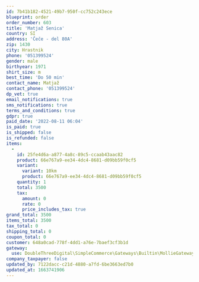 ```yaml
---
id: 7b41b182-4521-49b7-950f-cc752c243ece
blueprint: order
order_number: 603
title: 'Matjaž Senica'
country: SI
address: 'Čeče - del 80A'
zip: 1430
city: Hrastnik
phone: '051399524'
gender: male
birthyear: 1971
shirt_size: m
best_time: 'Do 50 min'
contact_name: Matjaž
contact_phone: '051399524'
dp_vet: true
email_notifications: true
sms_notifications: true
terms_and_conditions: true
gdpr: true
paid_date: '2022-08-11 06:04'
is_paid: true
is_shipped: false
is_refunded: false
items:
  -
    id: 25fe4d6a-a877-4a8c-89c5-ccaab43aac82
    product: 66e767a9-ee34-4dc4-8681-d09bb59f0cf5
    variant:
      variant: 10km
      product: 66e767a9-ee34-4dc4-8681-d09bb59f0cf5
    quantity: 1
    total: 3500
    tax:
      amount: 0
      rate: 0
      price_includes_tax: true
grand_total: 3500
items_total: 3500
tax_total: 0
shipping_total: 0
coupon_total: 0
customer: 648a0cad-778f-4dd1-a76e-7baef3cf3b1d
gateway:
  use: DoubleThreeDigital\SimpleCommerce\Gateways\Builtin\MollieGateway
company_taxpayer: false
updated_by: 7122dacc-c21d-4880-a7fd-6be3663ed7b0
updated_at: 1663741906
---
```

